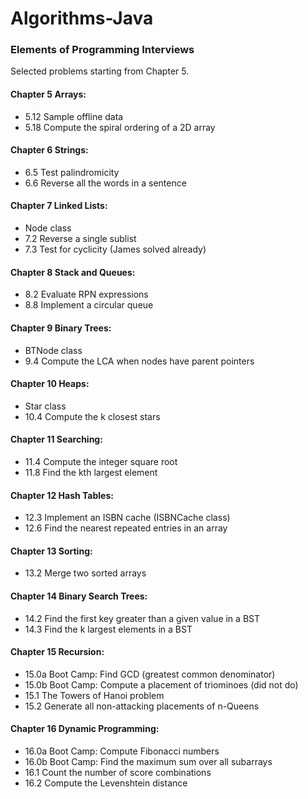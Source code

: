 # Algorithms-Java

### Elements of Programming Interviews
Selected problems starting from Chapter 5.

#### Chapter 5 Arrays:
- 5.12 Sample offline data
- 5.18 Compute the spiral ordering of a 2D array

#### Chapter 6 Strings:
- 6.5 Test palindromicity
- 6.6 Reverse all the words in a sentence

#### Chapter 7 Linked Lists:
- Node class
- 7.2 Reverse a single sublist
- 7.3 Test for cyclicity (James solved already)

#### Chapter 8 Stack and Queues:
- 8.2 Evaluate RPN expressions
- 8.8 Implement a circular queue

#### Chapter 9 Binary Trees:
- BTNode class
- 9.4 Compute the LCA when nodes have parent pointers

#### Chapter 10 Heaps:
- Star class
- 10.4 Compute the k closest stars

#### Chapter 11 Searching:
- 11.4 Compute the integer square root
- 11.8 Find the kth largest element

#### Chapter 12 Hash Tables:
- 12.3 Implement an ISBN cache (ISBNCache class)
- 12.6 Find the nearest repeated entries in an array

#### Chapter 13 Sorting:
- 13.2 Merge two sorted arrays

#### Chapter 14 Binary Search Trees:
- 14.2 Find the first key greater than a given value in a BST
- 14.3 Find the k largest elements in a BST

#### Chapter 15 Recursion:
- 15.0a Boot Camp: Find GCD (greatest common denominator)
- 15.0b Boot Camp: Compute a placement of triominoes (did not do)
- 15.1 The Towers of Hanoi problem
- 15.2 Generate all non-attacking placements of n-Queens

#### Chapter 16 Dynamic Programming:
- 16.0a Boot Camp: Compute Fibonacci numbers
- 16.0b Boot Camp: Find the maximum sum over all subarrays
- 16.1 Count the number of score combinations
- 16.2 Compute the Levenshtein distance